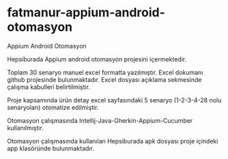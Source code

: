 # fatmanur-appium-android-otomasyon
Appium Android Otomasyon

Hepsiburada Appium android otomasyon projesini içermektedir. 

Toplam 30 senaryo manuel excel formatta yazılmıştır. Excel dokumanı github projesinde bulunmaktadır. Excel dosyası açıklama sekmesinde çalışma kabulleri belirtilmiştir.

Proje kapsamında ürün detay excel sayfasındaki 5 senaryo (1-2-3-4-28 nolu senaryoları) otomatize edilmiştir. 

Otomasyon çalışmasında Intellij-Java-Gherkin-Appium-Cucumber kullanılmıştır.

Otomasyon çalışmasında kullanılan Hepsiburada apk dosyası proje içindeki app klasöründe bulunmaktadır.


